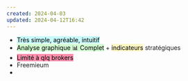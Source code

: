 ```yaml
---
created: 2024-04-03
updated: 2024-04-12T16:42
---
```

- <mark style="background: #ABF7F7A6;">Très simple, agréable, intuitif</mark> 
- <mark style="background: #BBFABBA6;">Analyse graphique 📊 Complet</mark> + <mark style="background: #FFF3A3A6;">indicateurs</mark> stratégiques 
- <mark style="background: #FF5582A6;">Limité à qlq brokers</mark> 
- Freemieum
- 